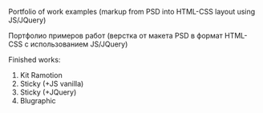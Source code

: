Portfolio of work examples (markup from PSD into HTML-CSS layout using JS/JQuery)

Портфолио примеров работ (верстка от макета PSD в формат HTML-CSS с использованием JS/JQuery)

Finished works:

1. Kit Ramotion
2. Sticky (+JS vanilla)
3. Sticky (+JQuery)
4. Blugraphic

